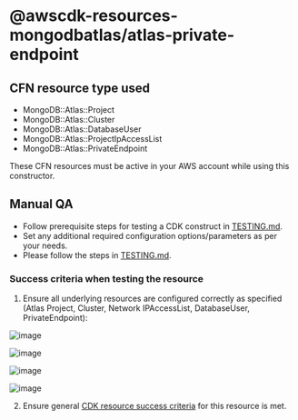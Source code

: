 # @awscdk-resources-mongodbatlas/atlas-private-endpoint

## CFN resource type used
- MongoDB::Atlas::Project
- MongoDB::Atlas::Cluster
- MongoDB::Atlas::DatabaseUser
- MongoDB::Atlas::ProjectIpAccessList
- MongoDB::Atlas::PrivateEndpoint

These CFN resources must be active in your AWS account while using this constructor.

## Manual QA
- Follow prerequisite steps for testing a CDK construct in [TESTING.md](../../../TESTING.md).
- Set any additional required configuration options/parameters as per your needs.
- Please follow the steps in [TESTING.md](../../../TESTING.md).


### Success criteria when testing the resource
1. Ensure all underlying resources are configured correctly as specified (Atlas Project, Cluster, Network IPAccessList, DatabaseUser, PrivateEndpoint):

![image](https://user-images.githubusercontent.com/122359335/228276480-0cadd908-e674-4d26-9e17-c9203d1e5072.png)

![image](https://user-images.githubusercontent.com/122359335/228276519-0fccfa24-84c0-4ff4-aebf-508009cc6db8.png)

![image](https://user-images.githubusercontent.com/122359335/228276560-3d2104e1-bed8-49de-bc4d-290e6ee4a5da.png)

![image](https://user-images.githubusercontent.com/122359335/228276604-116e6251-ac5d-4f91-aa6e-87a221ee0f15.png)

2. Ensure general [CDK resource success criteria](../../../TESTING.md) for this resource is met.
